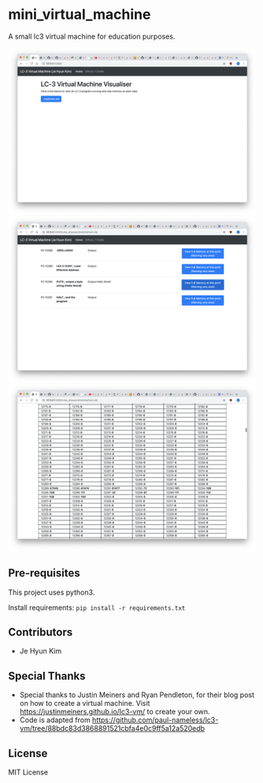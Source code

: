# mini_virtual_machine
A small lc3 virtual machine for education purposes.

<img src="./screenshots/mainmenu.png">
<img src="./screenshots/helloworld.png">
<img src="./screenshots/memory.png">

## Pre-requisites
This project uses python3.

Install requirements:
```pip install -r requirements.txt```

## Contributors
* Je Hyun Kim

## Special Thanks
* Special thanks to Justin Meiners and Ryan Pendleton, for their blog post on how to create a virtual machine. Visit https://justinmeiners.github.io/lc3-vm/ to create your own.
* Code is adapted from https://github.com/paul-nameless/lc3-vm/tree/88bdc83d3868891521cbfa4e0c9ff5a12a520edb
## License
MIT License
